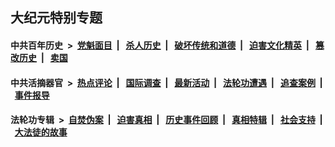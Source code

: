 ## 大纪元特别专题

#### 中共百年历史 &nbsp;>&nbsp; [党魁面目](indexes/nf1176107/README.md?03160430) &nbsp;| &nbsp; [杀人历史](indexes/nf1176106/README.md?03160430) &nbsp;| &nbsp; [破坏传统和道德](indexes/nf1176106/README.md?03160430) &nbsp;| &nbsp; [迫害文化精英](indexes/nf1176111/README.md?03160430) &nbsp;| &nbsp; [篡改历史](indexes/nf1176115/README.md?03160430) &nbsp;| &nbsp; [卖国](indexes/nf1176117/README.md?03160430) 

#### 中共活摘器官 &nbsp;>&nbsp; [热点评论](indexes/nf5879/README.md?03160430) &nbsp;| &nbsp; [国际调查](indexes/nf5947/README.md?03160430) &nbsp;| &nbsp; [最新活动](indexes/nf5883/README.md?03160430) &nbsp;| &nbsp; [法轮功遭遇](indexes/nf5881/README.md?03160430) &nbsp;| &nbsp; [追查案例](indexes/nf5880/README.md?03160430) &nbsp;| &nbsp; [事件报导](indexes/nf5877/README.md?03160430) 

#### 法轮功专辑 &nbsp;>&nbsp; [自焚伪案](indexes/nf5562/README.md?03160430) &nbsp;| &nbsp; [迫害真相](indexes/nf4379/README.md?03160430) &nbsp;| &nbsp; [历史事件回顾](indexes/nf5793/README.md?03160430) &nbsp;| &nbsp; [真相特辑](indexes/nf4389/README.md?03160430) &nbsp;| &nbsp; [社会支持](indexes/nf4386/README.md?03160430) &nbsp;| &nbsp; [大法徒的故事](indexes/nf1147481/README.md?03160430) 
